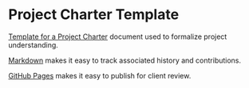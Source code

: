 # Project Charter Template

[Template for a Project Charter](https://profcase.github.io/project-charter-template) document used to formalize project understanding.

[Markdown](https://daringfireball.net/projects/markdown/syntax) makes it easy to track associated history and contributions.

[GitHub Pages](https://pages.github.com/) makes it easy to publish for client review.

